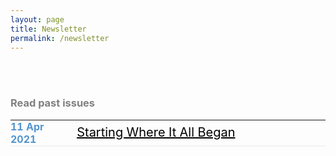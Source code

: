 ```yaml
---
layout: page
title: Newsletter
permalink: /newsletter
---
```

<script async data-uid="657d52a115" src="https://fabulous-maker-8008.ck.page/657d52a115/index.js"></script>
<br>
<br>
<h3 style="text-align: justify; color: grey">Read past issues</h3>
<table style="border-bottom: 1px solid #F2F2F2; border-top: 0px solid #000; border-right: 0px solid #000; border-left: 0px solid #000">
  <tr> 
    <td style="table-layout: fixed; width: 100px; font-size: 100%; color: #5395CE; border-bottom: 1px solid #F2F2F2; border-top: 0px solid #000; border-right: 0px solid #000; border-left: 0px solid #000; align: left; margin: 0px; padding: 0px"><b>11 Apr 2021</b></td>
    <td style="table-layout: fixed; width: 400px; border-bottom: 1px solid #F2F2F2; border-top: 0px solid #000; border-right: 0px solid #000; border-left: 0px solid #000"><a style="font-size: 20px; color: #000" href="https://jcentercreation.github.io/JekyllPersonalWeb/newsletter/11/04/2021/Newsletter.html">Starting Where It All Began</a></td>
  </tr>
</table>